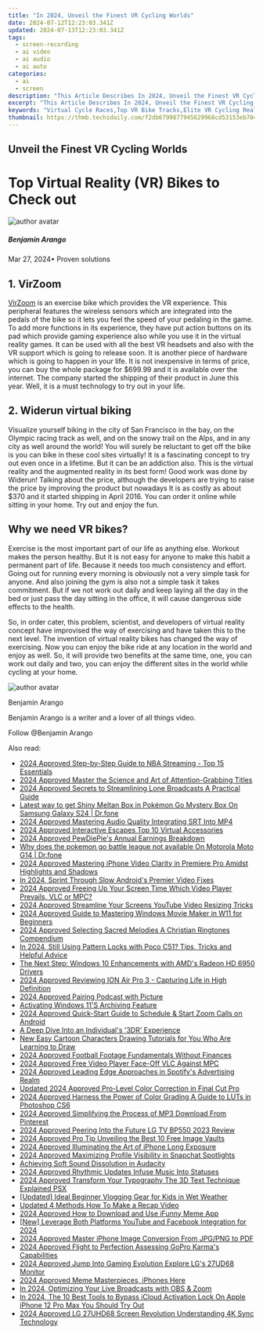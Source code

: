 ```yaml
---
title: "In 2024, Unveil the Finest VR Cycling Worlds"
date: 2024-07-12T12:23:03.341Z
updated: 2024-07-13T12:23:03.341Z
tags: 
  - screen-recording
  - ai video
  - ai audio
  - ai auto
categories: 
  - ai
  - screen
description: "This Article Describes In 2024, Unveil the Finest VR Cycling Worlds"
excerpt: "This Article Describes In 2024, Unveil the Finest VR Cycling Worlds"
keywords: "Virtual Cycle Races,Top VR Bike Tracks,Elite VR Cycling Realms,Premium VR Biking Havens,Ultimate VR Cycling Games,Best VR Cycling Experiences,Exclusive VR Bike Worlds"
thumbnail: https://thmb.techidaily.com/f2db6799877945629968cd53153eb704a207aecfe965da9d03779dc5b0786c10.jpg
---
```


## Unveil the Finest VR Cycling Worlds

# Top Virtual Reality (VR) Bikes to Check out

![author avatar](https://images.wondershare.com/filmora/article-images/benjamin-arango-author.jpg)

##### Benjamin Arango

 Mar 27, 2024• Proven solutions

## 1\. VirZoom

[VirZoom](https://virzoom.com/) is an exercise bike which provides the VR experience. This peripheral features the wireless sensors which are integrated into the pedals of the bike so it lets you feel the speed of your pedaling in the game. To add more functions in its experience, they have put action buttons on its pad which provide gaming experience also while you use it in the virtual reality games. It can be used with all the best VR headsets and also with the VR support which is going to release soon. It is another piece of hardware which is going to happen in your life. It is not inexpensive in terms of price, you can buy the whole package for $699.99 and it is available over the internet. The company started the shipping of their product in June this year. Well, it is a must technology to try out in your life.

## 2\. Widerun virtual biking

Visualize yourself biking in the city of San Francisco in the bay, on the Olympic racing track as well, and on the snowy trail on the Alps, and in any city as well around the world! You will surely be reluctant to get off the bike is you can bike in these cool sites virtually! It is a fascinating concept to try out even once in a lifetime. But it can be an addiction also. This is the virtual reality and the augmented reality in its best form! Good work was done by Widerun! Talking about the price, although the developers are trying to raise the price by improving the product but nowadays It is as costly as about $370 and it started shipping in April 2016\. You can order it online while sitting in your home. Try out and enjoy the fun.

## Why we need VR bikes?

Exercise is the most important part of our life as anything else. Workout makes the person healthy. But it is not easy for anyone to make this habit a permanent part of life. Because it needs too much consistency and effort. Going out for running every morning is obviously not a very simple task for anyone. And also joining the gym is also not a simple task it takes commitment. But if we not work out daily and keep laying all the day in the bed or just pass the day sitting in the office, it will cause dangerous side effects to the health.

So, in order cater, this problem, scientist, and developers of virtual reality concept have improvised the way of exercising and have taken this to the next level. The invention of virtual reality bikes has changed the way of exercising. Now you can enjoy the bike ride at any location in the world and enjoy as well. So, it will provide two benefits at the same time, one, you can work out daily and two, you can enjoy the different sites in the world while cycling at your home.

![author avatar](https://images.wondershare.com/filmora/article-images/benjamin-arango-author.jpg)

Benjamin Arango

Benjamin Arango is a writer and a lover of all things video.

Follow @Benjamin Arango


<ins class="adsbygoogle"
     style="display:block"
     data-ad-format="autorelaxed"
     data-ad-client="ca-pub-7571918770474297"
     data-ad-slot="1223367746"></ins>



<ins class="adsbygoogle"
     style="display:block"
     data-ad-client="ca-pub-7571918770474297"
     data-ad-slot="8358498916"
     data-ad-format="auto"
     data-full-width-responsive="true"></ins>




<span class="atpl-alsoreadstyle">Also read:</span>
<div><ul>
<li><a href="https://fox-info.techidaily.com/2024-approved-step-by-step-guide-to-nba-streaming-top-15-essentials/"><u>2024 Approved  Step-by-Step Guide to NBA Streaming - Top 15 Essentials</u></a></li>
<li><a href="https://fox-info.techidaily.com/2024-approved-master-the-science-and-art-of-attention-grabbing-titles/"><u>2024 Approved  Master the Science and Art of Attention-Grabbing Titles</u></a></li>
<li><a href="https://fox-info.techidaily.com/2024-approved-secrets-to-streamlining-lone-broadcasts-a-practical-guide/"><u>2024 Approved  Secrets to Streamlining Lone Broadcasts  A Practical Guide</u></a></li>
<li><a href="https://change-location.techidaily.com/latest-way-to-get-shiny-meltan-box-in-pokemon-go-mystery-box-on-samsung-galaxy-s24-drfone-by-drfone-virtual-android/"><u>Latest way to get Shiny Meltan Box in Pokémon Go Mystery Box On Samsung Galaxy S24 | Dr.fone</u></a></li>
<li><a href="https://fox-info.techidaily.com/2024-approved-mastering-audio-quality-integrating-srt-into-mp4/"><u>2024 Approved  Mastering Audio Quality  Integrating SRT Into MP4</u></a></li>
<li><a href="https://fox-info.techidaily.com/2024-approved-interactive-escapes-top-10-virtual-accessories/"><u>2024 Approved  Interactive Escapes  Top 10 Virtual Accessories</u></a></li>
<li><a href="https://fox-info.techidaily.com/2024-approved-pewdiepies-annual-earnings-breakdown/"><u>2024 Approved  PewDiePie's Annual Earnings Breakdown</u></a></li>
<li><a href="https://android-pokemon-go.techidaily.com/why-does-the-pokemon-go-battle-league-not-available-on-motorola-moto-g14-drfone-by-drfone-virtual-android/"><u>Why does the pokemon go battle league not available On Motorola Moto G14 | Dr.fone</u></a></li>
<li><a href="https://fox-info.techidaily.com/2024-approved-mastering-iphone-video-clarity-in-premiere-pro-amidst-highlights-and-shadows/"><u>2024 Approved  Mastering iPhone Video Clarity in Premiere Pro Amidst Highlights and Shadows</u></a></li>
<li><a href="https://extra-approaches.techidaily.com/in-2024-sprint-through-slow-androids-premier-video-fixes/"><u>In 2024, Sprint Through Slow  Android's Premier Video Fixes</u></a></li>
<li><a href="https://fox-info.techidaily.com/2024-approved-freeing-up-your-screen-time-which-video-player-prevails-vlc-or-mpc/"><u>2024 Approved  Freeing Up Your Screen Time  Which Video Player Prevails, VLC or MPC?</u></a></li>
<li><a href="https://fox-info.techidaily.com/2024-approved-streamline-your-screens-youtube-video-resizing-tricks/"><u>2024 Approved  Streamline Your Screens  YouTube Video Resizing Tricks</u></a></li>
<li><a href="https://fox-info.techidaily.com/2024-approved-guide-to-mastering-windows-movie-maker-in-w11-for-beginners/"><u>2024 Approved  Guide to Mastering Windows Movie Maker in W11 for Beginners</u></a></li>
<li><a href="https://fox-info.techidaily.com/2024-approved-selecting-sacred-melodies-a-christian-ringtones-compendium/"><u>2024 Approved  Selecting Sacred Melodies  A Christian Ringtones Compendium</u></a></li>
<li><a href="https://easy-unlock-android.techidaily.com/in-2024-still-using-pattern-locks-with-poco-c51-tips-tricks-and-helpful-advice-by-drfone-android/"><u>In 2024, Still Using Pattern Locks with Poco C51? Tips, Tricks and Helpful Advice</u></a></li>
<li><a href="https://network-issues.techidaily.com/the-next-step-windows-10-enhancements-with-amds-radeon-hd-6950-drivers/"><u>The Next Step: Windows 10 Enhancements with AMD's Radeon HD 6950 Drivers</u></a></li>
<li><a href="https://fox-info.techidaily.com/2024-approved-reviewing-ion-air-pro-3-capturing-life-in-high-definition/"><u>2024 Approved  Reviewing ION Air Pro 3 - Capturing Life in High Definition</u></a></li>
<li><a href="https://fox-info.techidaily.com/2024-approved-pairing-podcast-with-picture/"><u>2024 Approved  Pairing Podcast with Picture</u></a></li>
<li><a href="https://win11-tips.techidaily.com/activating-windows-11s-archiving-feature/"><u>Activating Windows 11'S Archiving Feature</u></a></li>
<li><a href="https://fox-info.techidaily.com/2024-approved-quick-start-guide-to-schedule-and-start-zoom-calls-on-android/"><u>2024 Approved  Quick-Start Guide to Schedule & Start Zoom Calls on Android</u></a></li>
<li><a href="https://extra-information.techidaily.com/a-deep-dive-into-an-individuals-3dr-experience/"><u>A Deep Dive Into an Individual's '3DR' Experience</u></a></li>
<li><a href="https://animation-videos.techidaily.com/new-easy-cartoon-characters-drawing-tutorials-for-you-who-are-learning-to-draw/"><u>New Easy Cartoon Characters Drawing Tutorials for You Who Are Learning to Draw</u></a></li>
<li><a href="https://fox-info.techidaily.com/2024-approved-football-footage-fundamentals-without-finances/"><u>2024 Approved  Football Footage Fundamentals Without Finances</u></a></li>
<li><a href="https://fox-info.techidaily.com/2024-approved-free-video-player-face-off-vlc-against-mpc/"><u>2024 Approved  Free Video Player Face-Off  VLC Against MPC</u></a></li>
<li><a href="https://fox-info.techidaily.com/2024-approved-leading-edge-approaches-in-spotifys-advertising-realm/"><u>2024 Approved  Leading Edge Approaches in Spotify's Advertising Realm</u></a></li>
<li><a href="https://ai-video-apps.techidaily.com/updated-2024-approved-pro-level-color-correction-in-final-cut-pro/"><u>Updated 2024 Approved Pro-Level Color Correction in Final Cut Pro</u></a></li>
<li><a href="https://fox-info.techidaily.com/2024-approved-harness-the-power-of-color-grading-a-guide-to-luts-in-photoshop-cs6/"><u>2024 Approved  Harness the Power of Color Grading  A Guide to LUTs in Photoshop CS6</u></a></li>
<li><a href="https://fox-info.techidaily.com/2024-approved-simplifying-the-process-of-mp3-download-from-pinterest/"><u>2024 Approved  Simplifying the Process of MP3 Download From Pinterest</u></a></li>
<li><a href="https://fox-info.techidaily.com/2024-approved-peering-into-the-future-lg-tv-bp550-2023-review/"><u>2024 Approved  Peering Into the Future  LG TV BP550 2023 Review</u></a></li>
<li><a href="https://fox-info.techidaily.com/2024-approved-pro-tip-unveiling-the-best-10-free-image-vaults/"><u>2024 Approved  Pro Tip  Unveiling the Best 10 Free Image Vaults</u></a></li>
<li><a href="https://fox-info.techidaily.com/2024-approved-illuminating-the-art-of-iphone-long-exposure/"><u>2024 Approved  Illuminating the Art of iPhone Long Exposure</u></a></li>
<li><a href="https://fox-info.techidaily.com/2024-approved-maximizing-profile-visibility-in-snapchat-spotlights/"><u>2024 Approved  Maximizing Profile Visibility in Snapchat Spotlights</u></a></li>
<li><a href="https://vp-tips.techidaily.com/achieving-soft-sound-dissolution-in-audacity/"><u>Achieving Soft Sound Dissolution in Audacity</u></a></li>
<li><a href="https://fox-info.techidaily.com/2024-approved-rhythmic-updates-infuse-music-into-statuses/"><u>2024 Approved  Rhythmic Updates  Infuse Music Into Statuses</u></a></li>
<li><a href="https://some-guidance.techidaily.com/2024-approved-transform-your-typography-the-3d-text-technique-explained-psx/"><u>2024 Approved  Transform Your Typography  The 3D Text Technique Explained PSX</u></a></li>
<li><a href="https://some-techniques.techidaily.com/updated-ideal-beginner-vlogging-gear-for-kids-in-wet-weather/"><u>[Updated] Ideal Beginner Vlogging Gear for Kids in Wet Weather</u></a></li>
<li><a href="https://ai-editing-video.techidaily.com/updated-4-methods-how-to-make-a-recap-video/"><u>Updated 4 Methods How To Make a Recap Video</u></a></li>
<li><a href="https://fox-info.techidaily.com/2024-approved-how-to-download-and-use-ifunny-meme-app/"><u>2024 Approved  How to Download and Use iFunny Meme App</u></a></li>
<li><a href="https://facebook-video-content.techidaily.com/new-leverage-both-platforms-youtube-and-facebook-integration-for-2024/"><u>[New] Leverage Both Platforms  YouTube and Facebook Integration for 2024</u></a></li>
<li><a href="https://fox-info.techidaily.com/2024-approved-master-iphone-image-conversion-from-jpgpng-to-pdf/"><u>2024 Approved  Master iPhone Image Conversion  From JPG/PNG to PDF</u></a></li>
<li><a href="https://fox-info.techidaily.com/2024-approved-flight-to-perfection-assessing-gopro-karmas-capabilities/"><u>2024 Approved  Flight to Perfection  Assessing GoPro Karma's Capabilities</u></a></li>
<li><a href="https://fox-info.techidaily.com/2024-approved-jump-into-gaming-evolution-explore-lgs-27ud68-monitor/"><u>2024 Approved  Jump Into Gaming Evolution  Explore LG's 27UD68 Monitor</u></a></li>
<li><a href="https://fox-info.techidaily.com/2024-approved-meme-masterpieces-iphones-here/"><u>2024 Approved  Meme Masterpieces, iPhones Here</u></a></li>
<li><a href="https://screen-video-capture.techidaily.com/in-2024-optimizing-your-live-broadcasts-with-obs-and-zoom/"><u>In 2024, Optimizing Your Live Broadcasts with OBS & Zoom</u></a></li>
<li><a href="https://activate-lock.techidaily.com/in-2024-the-10-best-tools-to-bypass-icloud-activation-lock-on-apple-iphone-12-pro-max-you-should-try-out-by-drfone-ios/"><u>In 2024, The 10 Best Tools to Bypass iCloud Activation Lock On Apple iPhone 12 Pro Max You Should Try Out</u></a></li>
<li><a href="https://fox-info.techidaily.com/2024-approved-lg-27uhd68-screen-revolution-understanding-4k-sync-technology/"><u>2024 Approved  LG 27UHD68 Screen Revolution  Understanding 4K Sync Technology</u></a></li>
</ul></div>
